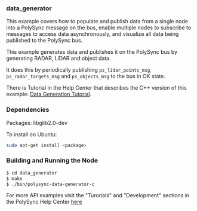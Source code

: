 ### data_generator

This example covers how to populate and publish data from a single node into a PolySync message on the bus, 
enable multiple nodes to subscribe to messages to access data asynchronously, and visualize all data being 
published to the PolySync bus.

This example generates data and publishes it on the PolySync bus by generating RADAR, LiDAR and object data.

It does this by periodically publishing `ps_lidar_points_msg`, `ps_radar_targets_msg` and `ps_objects_msg` to the bus in OK state.

There is Tutorial in the Help Center that describes the C++ version of this example: [Data Generation Tutorial](https://help.polysync.io/articles/tutorials-and-examples/tutorials/data-generation-tutorial/).

### Dependencies

Packages: libglib2.0-dev

To install on Ubuntu: 

```bash
sudo apt-get install <package>
```

### Building and Running the Node

```bash
$ cd data_generator
$ make
$ ./bin/polysync-data-generator-c
```

For more API examples visit the "Turorials" and "Development" sections in the PolySync Help Center [here](https://help.polysync.io/articles/)